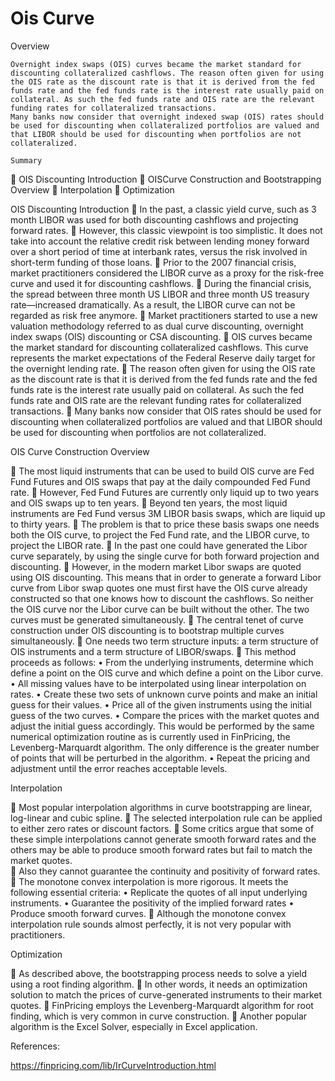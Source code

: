 # Ois Curve

Overview

	Overnight index swaps (OIS) curves became the market standard for discounting collateralized cashflows. The reason often given for using the OIS rate as the discount rate is that it is derived from the fed funds rate and the fed funds rate is the interest rate usually paid on collateral. As such the fed funds rate and OIS rate are the relevant funding rates for collateralized transactions.
	Many banks now consider that overnight indexed swap (OIS) rates should be used for discounting when collateralized portfolios are valued and that LIBOR should be used for discounting when portfolios are not collateralized.

	Summary

	OIS Discounting  Introduction
	OISCurve Construction and Bootstrapping Overview
	Interpolation
	Optimization

OIS Discounting Introduction
	In the past, a classic yield curve, such as 3 month LIBOR was used for both discounting cashflows and projecting forward rates. 
	However, this classic viewpoint is too simplistic. It does not take into account the relative credit risk between lending money forward over a short period of time at interbank rates, versus the risk involved in short-term funding of those loans.
	Prior to the 2007 financial crisis, market practitioners considered the LIBOR curve as a proxy for the risk-free curve and used it for discounting cashflows.
	During the financial crisis, the spread between three month US LIBOR and three month US treasury rate—increased dramatically. As a result, the LIBOR curve can not be regarded as risk free anymore.
	Market practitioners started to use a new valuation methodology referred to as dual curve discounting, overnight index swaps (OIS) discounting or CSA discounting. 
	OIS curves became the market standard for discounting collateralized cashflows. This curve represents the market expectations of the Federal Reserve daily target for the overnight lending rate. 
	The reason often given for using the OIS rate as the discount rate is that it is derived from the fed funds rate and the fed funds rate is the interest rate usually paid on collateral. As such the fed funds rate and OIS rate are the relevant funding rates for collateralized transactions.
	Many banks now consider that OIS rates should be used for discounting when collateralized portfolios are valued and that LIBOR should be used for discounting when portfolios are not collateralized.

OIS Curve Construction Overview

	The most liquid instruments that can be used to build OIS curve are Fed Fund Futures and OIS swaps that pay at the daily compounded Fed Fund rate.
	However, Fed Fund Futures are currently only liquid up to two years and OIS swaps up to ten years.
	Beyond ten years, the most liquid instruments are Fed Fund versus 3M LIBOR basis swaps, which are liquid up to thirty years. 
	The problem is that to price these basis swaps one needs both the OIS curve, to project the Fed Fund rate, and the LIBOR curve, to project the LIBOR rate. 
	In the past one could have generated the Libor curve separately, by using the single curve for both forward projection and discounting. 
	However, in the modern market Libor swaps are quoted using OIS discounting. This means that in order to generate a forward Libor curve from Libor swap quotes one must first have the OIS curve already constructed so that one knows how to discount the cashflows. So neither the OIS curve nor the Libor curve can be built without the other. The two curves must be generated simultaneously.
	The central tenet of curve construction under OIS discounting is to bootstrap multiple curves simultaneously.
	One needs two term structure inputs: a term structure of OIS instruments and a term structure of LIBOR/swaps.
	This method proceeds as follows:
•	From the underlying instruments, determine which define a point on the OIS curve and which define a point on the Libor curve.
•	All missing values have to be interpolated using linear interpolation on rates.
•	Create these two sets of unknown curve points and make an initial guess for their values. 
•	Price all of the given instruments using the initial guess of the two curves. 
•	Compare the prices with the market quotes and adjust the initial guess accordingly. This would be performed by the same numerical optimization routine as is currently used in FinPricing, the Levenberg-Marquardt algorithm. The only difference is the greater number of points that will be perturbed in the algorithm. 
•	Repeat the pricing and adjustment until the error reaches acceptable levels.

Interpolation

	Most popular interpolation algorithms in curve bootstrapping are linear, log-linear and cubic spline.
	The selected interpolation rule can be applied to either zero rates or discount factors.
	Some critics argue that some of these simple interpolations cannot generate smooth forward rates and the others may be able to produce smooth forward rates but fail to match the market quotes.		
	Also they cannot guarantee the continuity and positivity of forward rates.
	The monotone convex interpolation is more rigorous. It meets the following essential criteria:
•	Replicate the quotes of all input underlying instruments.
•	Guarantee the positivity of the implied forward rates
•	Produce smooth forward curves.
	Although the monotone convex interpolation rule sounds almost perfectly, it is not very popular with practitioners.

Optimization

	As described above, the bootstrapping process needs to solve a yield using a root finding algorithm. 
	In other words, it needs an optimization solution to match the prices of curve-generated instruments to their market quotes.
	FinPricing employs the Levenberg-Marquardt algorithm for root finding, which is very common in curve construction.
	Another popular algorithm is the Excel Solver, especially in Excel application.



References:

https://finpricing.com/lib/IrCurveIntroduction.html
